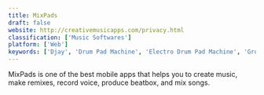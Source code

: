 ```yaml
---
title: MixPads
draft: false 
website: http://creativemusicapps.com/privacy.html
classification: ['Music Softwares']
platform: ['Web']
keywords: ['Djay', 'Drum Pad Machine', 'Electro Drum Pad Machine', 'Groove Mixer', 'Jambl', 'MixPads 2']
---
```

MixPads is one of the best mobile apps that helps you to create music, make remixes, record voice, produce beatbox, and mix songs.